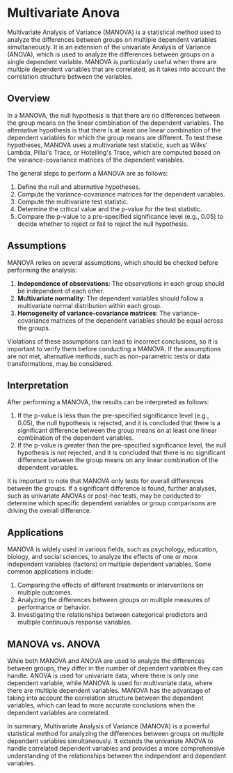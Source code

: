 # Multivariate Anova

Multivariate Analysis of Variance (MANOVA) is a statistical method used to analyze the differences between groups on multiple dependent variables simultaneously. It is an extension of the univariate Analysis of Variance (ANOVA), which is used to analyze the differences between groups on a single dependent variable. MANOVA is particularly useful when there are multiple dependent variables that are correlated, as it takes into account the correlation structure between the variables.

## Overview

In a MANOVA, the null hypothesis is that there are no differences between the group means on the linear combination of the dependent variables. The alternative hypothesis is that there is at least one linear combination of the dependent variables for which the group means are different. To test these hypotheses, MANOVA uses a multivariate test statistic, such as Wilks' Lambda, Pillai's Trace, or Hotelling's Trace, which are computed based on the variance-covariance matrices of the dependent variables.

The general steps to perform a MANOVA are as follows:

1. Define the null and alternative hypotheses.
2. Compute the variance-covariance matrices for the dependent variables.
3. Compute the multivariate test statistic.
4. Determine the critical value and the p-value for the test statistic.
5. Compare the p-value to a pre-specified significance level (e.g., 0.05) to decide whether to reject or fail to reject the null hypothesis.

## Assumptions

MANOVA relies on several assumptions, which should be checked before performing the analysis:

1. **Independence of observations**: The observations in each group should be independent of each other.
2. **Multivariate normality**: The dependent variables should follow a multivariate normal distribution within each group.
3. **Homogeneity of variance-covariance matrices**: The variance-covariance matrices of the dependent variables should be equal across the groups.

Violations of these assumptions can lead to incorrect conclusions, so it is important to verify them before conducting a MANOVA. If the assumptions are not met, alternative methods, such as non-parametric tests or data transformations, may be considered.

## Interpretation

After performing a MANOVA, the results can be interpreted as follows:

1. If the p-value is less than the pre-specified significance level (e.g., 0.05), the null hypothesis is rejected, and it is concluded that there is a significant difference between the group means on at least one linear combination of the dependent variables.
2. If the p-value is greater than the pre-specified significance level, the null hypothesis is not rejected, and it is concluded that there is no significant difference between the group means on any linear combination of the dependent variables.

It is important to note that MANOVA only tests for overall differences between the groups. If a significant difference is found, further analyses, such as univariate ANOVAs or post-hoc tests, may be conducted to determine which specific dependent variables or group comparisons are driving the overall difference.

## Applications

MANOVA is widely used in various fields, such as psychology, education, biology, and social sciences, to analyze the effects of one or more independent variables (factors) on multiple dependent variables. Some common applications include:

1. Comparing the effects of different treatments or interventions on multiple outcomes.
2. Analyzing the differences between groups on multiple measures of performance or behavior.
3. Investigating the relationships between categorical predictors and multiple continuous response variables.

## MANOVA vs. ANOVA

While both MANOVA and ANOVA are used to analyze the differences between groups, they differ in the number of dependent variables they can handle. ANOVA is used for univariate data, where there is only one dependent variable, while MANOVA is used for multivariate data, where there are multiple dependent variables. MANOVA has the advantage of taking into account the correlation structure between the dependent variables, which can lead to more accurate conclusions when the dependent variables are correlated.

In summary, Multivariate Analysis of Variance (MANOVA) is a powerful statistical method for analyzing the differences between groups on multiple dependent variables simultaneously. It extends the univariate ANOVA to handle correlated dependent variables and provides a more comprehensive understanding of the relationships between the independent and dependent variables.

